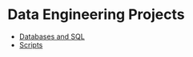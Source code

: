 # Data Engineering Projects

* [Databases and SQL](https://github.com/a-kravets/DE-101/tree/master/Module-002)
* [Scripts](https://github.com/a-kravets/Data-Engineering-101/tree/master/Scripts)

